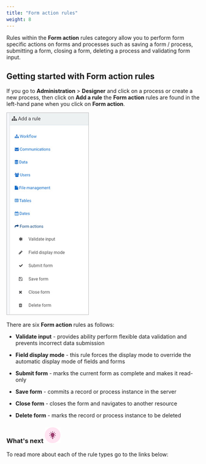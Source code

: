 ```yaml
---
title: "Form action rules"
weight: 8
---
```


Rules within the **Form action** rules category allow you to perform form specific actions on forms and processes such as saving a form / process, submitting a form, closing a form, deleting a process and validating form input.



## Getting started with Form action rules ##

If you go to **Administration** > **Designer** and click on a process or create a new process, then click on **Add a rule** the **Form action** rules are found in the left-hand pane when you click on **Form action**.

![Form action rules](/images/form-action-rules-all.jpg)

There are six **Form action** rules as follows:

- **Validate input** - provides ability perform flexible data validation and prevents incorrect data submission

- **Field display mode** - this rule forces the display mode to override the automatic display mode of fields and forms

- **Submit form** - marks the current form as complete and makes it read-only 

- **Save form** - commits a record or process instance in the server 

- **Close form** - closes the form and navigates to another resource

- **Delete form** - marks the record or process instance to be deleted

  

### What's next  ![Idea icon](/images/18.png) ###

To read more about each of the rule types go to the links below: